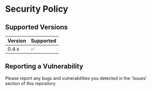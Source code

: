 # Security Policy

## Supported Versions

| Version | Supported          |
| ------- | ------------------ |
| 0.4.x   | :white_check_mark: |

## Reporting a Vulnerability

Please report any bugs and vulnerabilities you detected in the 'Issues' section of this repository
